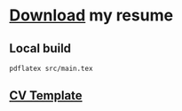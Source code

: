 

# [Download](https://github.com/Sapfir0/CV/releases/latest/download/resume.pdf) my resume


## Local build

    pdflatex src/main.tex

## [CV Template](https://github.com/fizixmastr/CV-Resume)